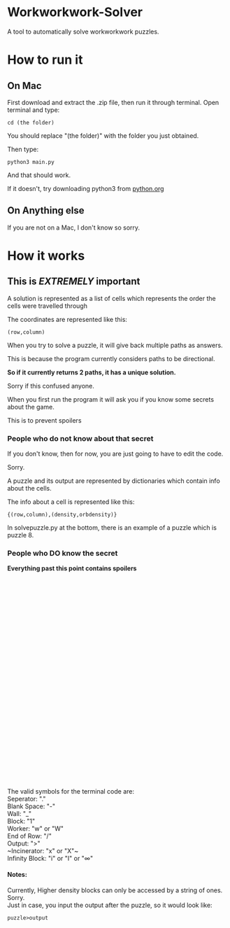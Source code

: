 # Workworkwork-Solver
A tool to automatically solve workworkwork puzzles.
# How to run it
## On Mac
First download and extract the .zip file, then run it through terminal.
Open terminal and type: 
```
cd (the folder)
```
You should replace "(the folder)" with the folder you just obtained.

Then type:
```
python3 main.py
```
And that should work.

If it doesn't, try downloading python3 from [python.org](https://www.python.org)
## On Anything else
If you are not on a Mac, I don't know so sorry.
# How it works

## **This is _EXTREMELY_ important**
A solution is represented as a list of cells which represents the order the cells were travelled through

The coordinates are represented like this:
```
(row,column)
```

When you try to solve a puzzle, it will give back multiple paths as answers.

This is because the program currently considers paths to be directional.

**So if it currently returns 2 paths, it has a unique solution.**

Sorry if this confused anyone.

When you first run the program it will ask you if you know some secrets about the game.

This is to prevent spoilers
### People who do not know about that secret
If you don't know, then for now, you are just going to have to edit the code.

Sorry.

A puzzle and its output are represented by dictionaries which contain info about the cells.

The info about a cell is represented like this:
```
{(row,column),(density,orbdensity)}
```
In solvepuzzle.py at the bottom, there is an example of a puzzle which is puzzle 8.
### People who **DO** know the secret
**Everything past this point contains spoilers**\
\
\
\
\
\
\
\
\
\
\
\
\
\
\
\
\
\
\
\
\
\
\
\
\
\
\
\
\
\
The valid symbols for the terminal code are:\
Seperator: "."\
Blank Space: "-"\
Wall: "_"\
Block: "1"\
Worker: "w" or "W"\
End of Row: "/"\
Output: ">"\
~Incinerator: "x" or "X"~\
Infinity Block: "i" or "I" or "∞"
#### Notes:
Currently, Higher density blocks can only be accessed by a string of ones.\
Sorry.\
Just in case, you input the output after the puzzle, so it would look like:
```
puzzle>output
```


